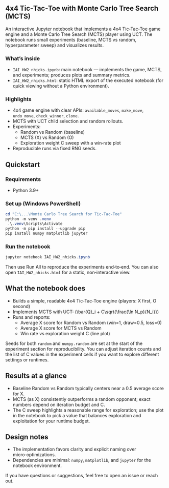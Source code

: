 ## 4x4 Tic‑Tac‑Toe with Monte Carlo Tree Search (MCTS)

An interactive Jupyter notebook that implements a 4x4 Tic‑Tac‑Toe game engine and a Monte Carlo Tree Search (MCTS) player using UCT. The notebook runs small experiments (baseline, MCTS vs random, hyperparameter sweep) and visualizes results.

### What’s inside
- `IAI_HW2_nhicks.ipynb`: main notebook — implements the game, MCTS, and experiments; produces plots and summary metrics.
- `IAI_HW2_nhicks.html`: static HTML export of the executed notebook (for quick viewing without a Python environment).

### Highlights
- 4x4 game engine with clear APIs: `available_moves`, `make_move`, `undo_move`, `check_winner`, `clone`.
- MCTS with UCT child selection and random rollouts.
- Experiments:
  - Random vs Random (baseline)
  - MCTS (X) vs Random (O)
  - Exploration weight C sweep with a win‑rate plot
- Reproducible runs via fixed RNG seeds.

## Quickstart

### Requirements
- Python 3.9+

### Set up (Windows PowerShell)
```powershell
cd "C:\...\Monte Carlo Tree Search for Tic-Tac-Toe"
python -m venv .venv
 .\.venv\Scripts\Activate
python -m pip install --upgrade pip
pip install numpy matplotlib jupyter
```

### Run the notebook
```powershell
jupyter notebook IAI_HW2_nhicks.ipynb
```
Then use Run All to reproduce the experiments end‑to‑end. You can also open `IAI_HW2_nhicks.html` for a static, non‑interactive view.

## What the notebook does
- Builds a simple, readable 4x4 Tic‑Tac‑Toe engine (players: X first, O second)
- Implements MCTS with UCT: \(\bar{Q}_i + C\sqrt{\frac{\ln N_p}{N_i}}\)
- Runs and reports:
  - Average X score for Random vs Random (win=1, draw=0.5, loss=0)
  - Average X score for MCTS vs Random
  - Win rate vs exploration weight C (line plot)

Seeds for both `random` and `numpy.random` are set at the start of the experiment section for reproducibility. You can adjust iteration counts and the list of C values in the experiment cells if you want to explore different settings or runtimes.

## Results at a glance
- Baseline Random vs Random typically centers near a 0.5 average score for X.
- MCTS (as X) consistently outperforms a random opponent; exact numbers depend on iteration budget and C.
- The C sweep highlights a reasonable range for exploration; use the plot in the notebook to pick a value that balances exploration and exploitation for your runtime budget.

## Design notes
- The implementation favors clarity and explicit naming over micro‑optimizations.
- Dependencies are minimal: `numpy`, `matplotlib`, and `jupyter` for the notebook environment.

If you have questions or suggestions, feel free to open an issue or reach out.


